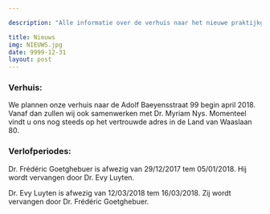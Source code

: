 ```yaml
---

description: "Alle informatie over de verhuis naar het nieuwe praktijkgebouw en afwezigheden tijdens de verlofperiodes."

title: Nieuws
img: NIEUWS.jpg
date: 9999-12-31
layout: post
---
```


### Verhuis:

We plannen onze verhuis naar de Adolf Baeyensstraat 99 begin april 2018. Vanaf dan zullen wij ook samenwerken met Dr. Myriam Nys. Momenteel vindt u ons nog steeds op het vertrouwde adres in de Land van Waaslaan 80.


### Verlofperiodes:

Dr. Frédéric Goetghebuer is afwezig van 29/12/2017 tem 05/01/2018. Hij wordt vervangen door Dr. Evy Luyten.

Dr. Evy Luyten is afwezig van 12/03/2018 tem 16/03/2018. Zij wordt vervangen door Dr. Frédéric Goetghebuer.
